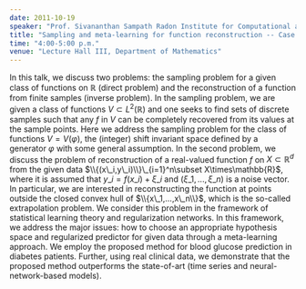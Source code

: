 ```yaml
---
date: 2011-10-19
speaker: "Prof. Sivananthan Sampath Radon Institute for Computational and Applied Mathematics Linz, Austria"
title: "Sampling and meta-learning for function reconstruction -- Case study: blood glucose prediction"
time: "4:00-5:00 p.m." 
venue: "Lecture Hall III, Department of Mathematics"
---
```

In this talk, we discuss two problems: the sampling problem for a given class of functions on $\mathbb{R}$ (direct problem) and the reconstruction of a function from finite samples (inverse problem). In the sampling problem, we are given a class of functions $V\subset L^2(\mathbb{R})$ and one seeks to find sets of discrete samples such that any $f$ in $V$ can be completely recovered from its values at the sample points. Here we address the sampling problem for the class of functions $V = V(\varphi)$, the (integer) shift invariant space defined by a generator $\varphi$ with some general assumption. In the second problem, we discuss the problem of reconstruction of a real-valued function $f$ on $X\subset \mathbb{R}^d$ from the given data $\\{(x\_i,y\_i)\\}\_{i=1}^n\subset X\times\mathbb{R}$, where it is assumed that $y\_i=f(x\_i)+\xi\_i$ and $(\xi\_1,...,\xi\_n)$ is a noise vector. In particular, we are interested in reconstructing the function at points outside the closed convex hull of $\\{x\_1,...,x\_n\\}$, which is the so-called extrapolation problem. We consider this problem in the framework of statistical learning theory and regularization networks. In this framework, we address the major issues: how to choose an appropriate hypothesis space and regularized predictor for given data through a meta-learning approach. We employ the proposed method for blood glucose prediction in diabetes patients. Further, using real clinical data, we demonstrate that the proposed method outperforms the state-of-art (time series and neural-network-based models).

